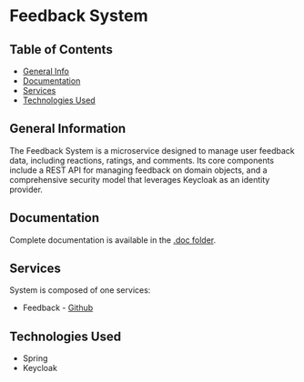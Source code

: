 # Feedback System

## Table of Contents
* [General Info](#general-information)
* [Documentation](#documentation)
* [Services](#services)
* [Technologies Used](#technologies-used)

## General Information
The Feedback System is a microservice designed to manage user feedback data, including reactions, ratings, and comments. Its core components include a REST API for managing feedback on domain objects, and a comprehensive security model that leverages Keycloak as an identity provider.

## Documentation
Complete documentation is available in the [.doc folder](./.doc/doc.md).

## Services
System is composed of one services:
- Feedback - [Github](https://github.com/dawidbladek0831/f22-feedback)

## Technologies Used
- Spring
- Keycloak